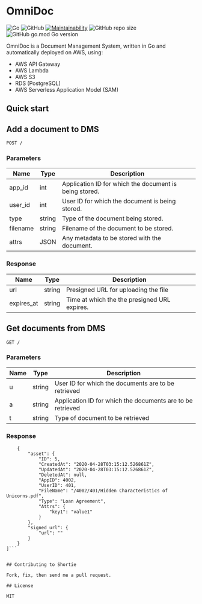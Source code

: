 # OmniDoc

![Go](https://github.com/nahankid/shortie/workflows/Go/badge.svg)
![GitHub](https://img.shields.io/github/license/nahankid/sho.rt)
[![Maintainability](https://api.codeclimate.com/v1/badges/eb06a36a6fcda7abc6f2/maintainability)](https://codeclimate.com/github/nahankid/sho.rt/maintainability)
![GitHub repo size](https://img.shields.io/github/repo-size/nahankid/sho.rt)
![GitHub go.mod Go version](https://img.shields.io/github/go-mod/go-version/nahankid/sho.rt)


OmniDoc is a Document Management System, written in Go and automatically deployed on AWS, using:

- AWS API Gateway
- AWS Lambda
- AWS S3
- RDS (PostgreSQL)
- AWS Serverless Application Model (SAM)


## Quick start

## **Add a document to DMS**

```POST /``` 

### Parameters

| Name      | Type     | Description                                              |
| --------- | ---------| -------------------------------------------------------- | 
| app_id    | int      | Application ID for which the document is being stored.   | 
| user_id   | int      | User ID for which the document is being stored.          | 
| type      | string   | Type of the document being stored.                       | 
| filename  | string   | Filename of the document to be stored.                   | 
| attrs     | JSON     | Any metadata to be stored with the document.             | 


### Response

| Name         | Type     | Description                                              |
| ------------ | ---------| -------------------------------------------------------- | 
| url          | string   | Presigned URL for uploading the file                     | 
| expires_at   | string   | Time at which the the presigned URL expires.             | 




## **Get documents from DMS**

```GET /``` 

### Parameters

| Name         | Type     | Description                                                 |
| ------------ | ---------| ----------------------------------------------------------- | 
| u            | string   | User ID for which the documents are to be retrieved         | 
| a            | string   | Application ID for which the documents are to be retrieved  | 
| t            | string   | Type of document to be retrieved                            | 

### Response

```[
    {
        "asset": {
            "ID": 5,
            "CreatedAt": "2020-04-28T03:15:12.526861Z",
            "UpdatedAt": "2020-04-28T03:15:12.526861Z",
            "DeletedAt": null,
            "AppID": 4002,
            "UserID": 401,
            "FileName": "/4002/401/Hidden Characteristics of Unicorns.pdf",
            "Type": "Loan Agreement",
            "Attrs": {
                "key1": "value1"
            }
        },
        "signed_url": {
            "url": ""
        }
    }
]```


## Contributing to Shortie

Fork, fix, then send me a pull request.

## License

MIT
